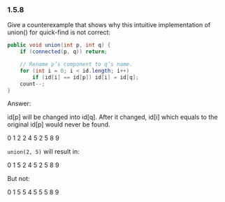 ### 1.5.8

Give a counterexample that shows why this intuitive implementation of union() for quick-find is not correct:

```java
public void union(int p, int q) {
    if (connected(p, q)) return;

    // Rename p’s component to q’s name.
    for (int i = 0; i < id.length; i++)
        if (id[i] == id[p]) id[i] = id[q];
    count--;
}
```



Answer:

id[p] will be changed into id[q]. After it changed, id[i] which equals to the original id[p] would never be found.

0	1	2	2	4	5	2	5	8	9

`union(2, 5)` will result in:

0	1	5	2	4	5	2	5	8	9

But not:

0	1	5	5	4	5	5	5	8	9
